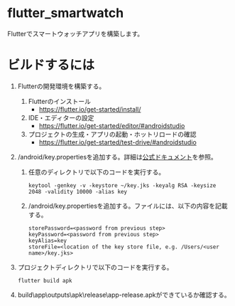 # flutter_smartwatch
Flutterでスマートウォッチアプリを構築します。

# ビルドするには
1. Flutterの開発環境を構築する。
    1. Flutterのインストール        
        - https://flutter.io/get-started/install/
    1. IDE・エディターの設定
        - https://flutter.io/get-started/editor/#androidstudio
    1. プロジェクトの生成・アプリの起動・ホットリロードの確認
        - https://flutter.io/get-started/test-drive/#androidstudio
1. <app dir>/android/key.propertiesを追加する。詳細は[公式ドキュメント](https://flutter.io/docs/deployment/android)を参照。
    1. 任意のディレクトリで以下のコードを実行する。

        ```
        keytool -genkey -v -keystore ~/key.jks -keyalg RSA -keysize 2048 -validity 10000 -alias key
        ```
    1. <app dir>/android/key.propertiesを追加する。ファイルには、以下の内容を記載する。

        ```
        storePassword=<password from previous step>
        keyPassword=<password from previous step>
        keyAlias=key
        storeFile=<location of the key store file, e.g. /Users/<user name>/key.jks>
        ```
1. プロジェクトディレクトリで以下のコードを実行する。

    ```
    flutter build apk
    ```
1. build\app\outputs\apk\release\app-release.apkができているか確認する。
